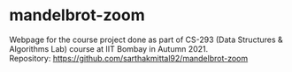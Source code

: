 # mandelbrot-zoom

Webpage for the course project done as part of CS-293 (Data Structures & Algorithms Lab) course at IIT Bombay in Autumn 2021.  
Repository: https://github.com/sarthakmittal92/mandelbrot-zoom
